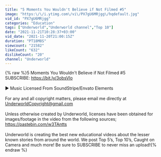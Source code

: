 ```yaml
---
title: "5 Moments You Wouldn't Believe if Not Filmed #5"
image: "https:\/\/i.ytimg.com\/vi\/PX7gU6MRjgg\/hqdefault.jpg"
vid_id: "PX7gU6MRjgg"
categories: "Education"
tags: ["Underworld","Underworld channel","Top 10"]
date: "2021-11-21T10:28:37+03:00"
vid_date: "2021-11-20T21:00:15Z"
duration: "PT18M8S"
viewcount: "21582"
likeCount: "632"
dislikeCount: "20"
channel: "Underworld"
---
```

{% raw %}5 Moments You Wouldn't Believe if Not Filmed #5<br />SUBSCRIBE: <a rel="nofollow" target="blank" href="https://bit.ly/3obsVlo">https://bit.ly/3obsVlo</a><br /><br />► Music Licensed From SoundStripe/Envato Elements<br /><br />For any and all copyright matters, please email me directly at UnderworldCopyright@gmail.com<br /><br />Unless otherwise created by Underworld, licenses have been obtained for images/footage in the video from the following sources; <a rel="nofollow" target="blank" href="https://pastebin.com/w3TAntts">https://pastebin.com/w3TAntts</a><br /><br />Underworld is creating the best new educational videos about the lesser known stories from around the world. We post Top 5’s, Top 10’s, Caught on Camera and much more! Be sure to SUBSCRIBE to never miss an upload!{% endraw %}

